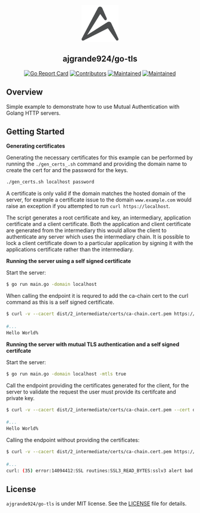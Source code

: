 <p align="center">
  <img src="https://raw.githubusercontent.com/ajgrande924/go-tls/master/assets/logo_readme.png" alt="Logo" width="100" height="100" />
</p>
<h2 align="center">ajgrande924/go-tls</h2>
<p align="center">
  <a href="https://goreportcard.com/report/github.com/ajgrande924/go-tls"><img alt="Go Report Card" src="https://goreportcard.com/badge/github.com/ajgrande924/go-tls" height="20"/></a>
  <a href="https://github.com/ajgrande924/go-tls/graphs/contributors"><img alt="Contributors" src="https://img.shields.io/github/contributors/ajgrande924/go-tls.svg" height="20"/></a>
  <a href="https://github.com/ajgrande924/go-tls/graphs/commit-activity"><img alt="Maintained" src="https://img.shields.io/badge/Maintained%3F-yes-green.svg" height="20"/></a>
  <a href="https://opensource.org/licenses/MIT"><img alt="Maintained" src="http://img.shields.io/:license-MIT-yellow.svg" height="20"/></a>
</p>

## Overview

Simple example to demonstrate how to use Mutual Authentication with Golang HTTP servers.

## Getting Started

**Generating certificates**

Generating the necessary certificates for this example can be performed by running the `./gen_certs_.sh` command and providing the domain name to create the cert for and the password for the keys.
```bash
./gen_certs.sh localhost password
```

A certificate is only valid if the domain matches the hosted domain of the server, for example a certificate issue to the domain `www.example.com` would raise an exception if you attempted to run `curl https://localhost`.

The script generates a root certificate and key, an intermediary, application certificate and a client certificate. Both the application and client certificate are generated from the intermediary this would allow the client to authenticate any server which uses the intermediary chain. It is possible to lock a client certificate down to a particular application by signing it with the applications certificate rather than the intermediary.

**Running the server using a self signed certificate**

Start the server: 
```bash
$ go run main.go -domain localhost
```

When calling the endpoint it is requred to add the ca-chain cert to the curl command as this is a self signed certificate.
```bash
$ curl -v --cacert dist/2_intermediate/certs/ca-chain.cert.pem https://localhost:8443/

#...
Hello World% 
```

**Running the server with mutual TLS authentication and a self signed certifcate**

Start the server:
```bash
$ go run main.go -domain localhost -mtls true
```

Call the endpoint providing the certificates generated for the client, for the server to validate the request the user must provide its 
certifcate and private key.
```bash
$ curl -v --cacert dist/2_intermediate/certs/ca-chain.cert.pem --cert dist/4_client/certs/localhost.cert.pem --key dist/4_client/private/localhost.key.pem https://localhost:8443/

#...
Hello World% 
```

Calling the endpoint without providing the certificates:
```bash
$ curl -v --cacert dist/2_intermediate/certs/ca-chain.cert.pem https://localhost:8443/

#...
curl: (35) error:14094412:SSL routines:SSL3_READ_BYTES:sslv3 alert bad certificate
```

## License

`ajgrande924/go-tls` is under MIT license. See the [LICENSE](LICENSE) file for details.
